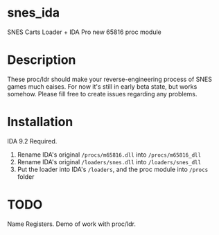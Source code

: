 # snes_ida
SNES Carts Loader + IDA Pro new 65816 proc module

# Description

These proc/ldr should make your reverse-engineering process of SNES games much eaises. For now it's still in early beta state, but works somehow.
Please fill free to create issues regarding any problems.

# Installation

IDA 9.2 Required.

1. Rename IDA's original `/procs/m65816.dll` into `/procs/m65816_dll`
2. Rename IDA's original `/loaders/snes.dll` into `/loaders/snes_dll`
3. Put the loader into IDA's `/loaders`, and the proc module into `/procs` folder

# TODO

Name Registers.
Demo of work with proc/ldr.
